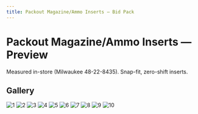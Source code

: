 ```yaml
---
title: Packout Magazine/Ammo Inserts — Bid Pack
---
```

<meta name="robots" content="noindex, nofollow">

# Packout Magazine/Ammo Inserts — Preview
Measured in-store (Milwaukee 48-22-8435). Snap-fit, zero-shift inserts.

## Gallery
![1](/assets/img/Image1.jpg)
![2](/assets/img/Image2.jpg)
![3](/assets/img/Image3.jpg)
![4](/assets/img/Image4.jpg)
![5](/assets/img/Image5.jpg)
![6](/assets/img/Image6.jpg)
![7](/assets/img/Image7.jpg)
![8](/assets/img/Image8.jpg)
![9](/assets/img/Image9.jpg)
![10](/assets/img/Image10.jpg)
